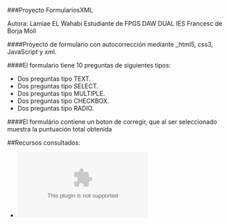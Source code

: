 ###Proyecto FormulariosXML

Autora: Lamiae EL Wahabi
Estudiante de FPGS DAW DUAL
IES Francesc de Borja Moll

####Proyecto de formulario con autocorrección mediante _html5, css3, JavaScript y xml.


####El formulario tiene 10 preguntas de siguientes tipos:
* Dos preguntas tipo TEXT.
* Dos preguntas tipo SELECT.
* Dos preguntas tipo MULTIPLE.
* Dos preguntas tipo CHECKBOX.
* Dos preguntas tipo RADIO.

####El formulário contiene un boton de corregir, que al ser seleccionado muestra la puntuación total obtenida

##Recursos consultados:
* ![Pagina w3school](www.w3schools.com)

